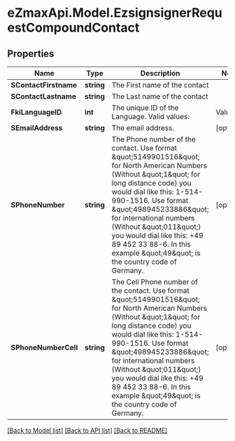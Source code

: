 
# eZmaxApi.Model.EzsignsignerRequestCompoundContact

## Properties

Name | Type | Description | Notes
------------ | ------------- | ------------- | -------------
**SContactFirstname** | **string** | The First name of the contact | 
**SContactLastname** | **string** | The Last name of the contact | 
**FkiLanguageID** | **int** | The unique ID of the Language.  Valid values:  |Value|Description| |-|-| |1|French| |2|English| | 
**SEmailAddress** | **string** | The email address. | [optional] 
**SPhoneNumber** | **string** | The Phone number of the contact. Use format \&quot;5149901516\&quot; for North American Numbers (Without \&quot;1\&quot; for long distance code) you would dial like this: 1-514-990-1516. Use format \&quot;498945233886\&quot; for international numbers (Without \&quot;011\&quot;) you would dial like this: +49 89 452 33 88-6. In this example \&quot;49\&quot; is the country code of Germany. | [optional] 
**SPhoneNumberCell** | **string** | The Cell Phone number of the contact. Use format \&quot;5149901516\&quot; for North American Numbers (Without \&quot;1\&quot; for long distance code) you would dial like this: 1-514-990-1516. Use format \&quot;498945233886\&quot; for international numbers (Without \&quot;011\&quot;) you would dial like this: +49 89 452 33 88-6. In this example \&quot;49\&quot; is the country code of Germany. | [optional] 

[[Back to Model list]](../README.md#documentation-for-models)
[[Back to API list]](../README.md#documentation-for-api-endpoints)
[[Back to README]](../README.md)


